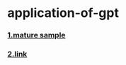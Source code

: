 # application-of-gpt

### [1.mature sample](https://github.com/GaiZhenbiao/ChuanhuChatGPT.git)
### [2.link](https://github.com/GaiZhenbiao/ChuanhuChatGPT)

